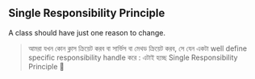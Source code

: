## Single Responsibility Principle

A class should have just one reason to change.

> আমরা যখন কোন ক্লাস ক্রিয়েট করব বা সার্ভিস বা মেথড ক্রিয়েট করব, সে যেন একটা well define specific responsibility handle করে : এটাই হচ্ছে Single Responsibility Principle 🦾
